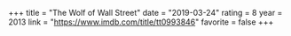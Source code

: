 +++
title = "The Wolf of Wall Street"
date = "2019-03-24"
rating = 8
year = 2013
link = "https://www.imdb.com/title/tt0993846"
favorite = false
+++
